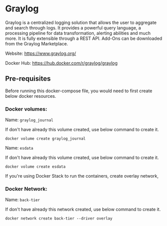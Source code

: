 # Graylog

Graylog is a centralized logging solution that allows the user to aggregate and search through logs. It provides a powerful query language, a processing pipeline for data transformation, alerting abilities and much more. It is fully extensible through a REST API. Add-Ons can be downloaded from the Graylog Marketplace.

Website: https://www.graylog.org/

Docker Hub: https://hub.docker.com/r/graylog/graylog

## Pre-requisites

Before running this docker-compose file, you would need to first create below docker resources.

### Docker volumes:
Name: `graylog_journal`

If don't have already this volume created, use below command to create it.
```
docker volume create graylog_journal
```

Name: `esdata`

If don't have already this volume created, use below command to create it.
```
docker volume create esdata
```

If you're using Docker Stack to run the containers, create overlay network,

### Docker Network:
Name: `back-tier`

If don't have already this network created, use below command to create it.
```
docker network create back-tier --driver overlay
```
